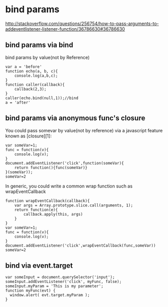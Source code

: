 # bind params
http://stackoverflow.com/questions/256754/how-to-pass-arguments-to-addeventlistener-listener-function/36786630#36786630

## bind params via bind
bind params by value(not by Reference)

    var a = 'before'
    function echo(a, b, c){
        console.log(a,b,c);
    }
    function caller(callback){
        callback(2,3);
    }
    caller(echo.bind(null,1));//bind
    a = 'after'

## bind params via anonymous func's closure
You could pass somevar by value(not by reference) via a javascript feature known as [closure][1]:

    var someVar=1;
    func = function(v){
        console.log(v);
    }
    document.addEventListener('click',function(someVar){
        return function(){func(someVar)}
    }(someVar));
    someVar=2

In generic, you could write a common wrap function such as wrapEventCallback

    function wrapEventCallback(callback){
        var args = Array.prototype.slice.call(arguments, 1);
        return function(e){
            callback.apply(this, args)
        }
    }
    var someVar=1;
    func = function(v){
        console.log(v);
    }
    document.addEventListener('click',wrapEventCallback(func,someVar))
    someVar=2

## bind via event.target

    var someInput = document.querySelector('input');
    someInput.addEventListener('click', myFunc, false);
    someInput.myParam = 'This is my parameter';
    function myFunc(evt) {
      window.alert( evt.target.myParam );
    }
